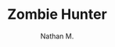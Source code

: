 ---
layout: none
school-year: 2017-2018
categories: student-project
title:  "Zombie Hunter"
author: "Nathan M."
description:

author-url: "https://scratch.mit.edu/users/electro100/"
project-id: "198900688"
---